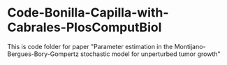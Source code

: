 # Code-Bonilla-Capilla-with-Cabrales-PlosComputBiol
 This is code folder for paper "Parameter estimation in the Montijano-Bergues-Bory-Gompertz stochastic model for unperturbed tumor growth"
